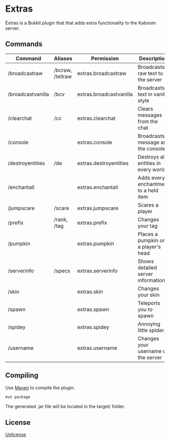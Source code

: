 # Extras

Extras is a Bukkit plugin that that adds extra functionality to the Kaboom server.

## Commands

| Command | Aliases | Permission | Description |
| ------- | ----- | ---------- | ----------- |
|/broadcastraw | /bcraw, /tellraw | extras.broadcastraw | Broadcasts raw text to the server|
|/broadcastvanilla | /bcv | extras.broadcastvanilla | Broadcasts text in vanilla style|
|/clearchat | /cc | extras.clearchat | Clears messages from the chat|
|/console | | extras.console | Broadcasts a message as the console|
|/destroyentities | /de | extras.destroyentities | Destroys all entities in every world|
|/enchantall | | extras.enchantall | Adds every enchantment to a held item|
|/jumpscare | /scare | extras.jumpscare | Scares a player|
|/prefix | /rank, /tag | extras.prefix | Changes your tag|
|/pumpkin | | extras.pumpkin | Places a pumpkin on a player's head|
|/serverinfo | /specs | extras.serverinfo | Shows detailed server information|
|/skin | | extras.skin | Changes your skin|
|/spawn | | extras.spawn | Teleports you to spawn|
|/spidey | | extras.spidey | Annoying little spider...|
|/username | | extras.username | Changes your username on the server|


## Compiling

Use [Maven](https://maven.apache.org/) to compile the plugin.
```bash
mvn package
```
The generated .jar file will be located in the target/ folder.

## License
[Unlicense](https://unlicense.org/)
